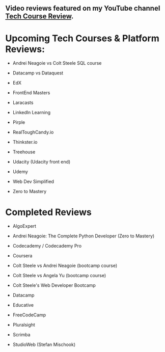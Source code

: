 ## Video reviews featured on my YouTube channel [Tech Course Review](https://www.youtube.com/techcoursereview).

# Upcoming Tech Courses & Platform Reviews:

- Andrei Neagoie vs Colt Steele SQL course

- Datacamp vs Dataquest

- EdX

- FrontEnd Masters

- Laracasts

- LinkedIn Learning

- Pirple

- RealToughCandy.io

- Thinkster.io 

- Treehouse

- Udacity (Udacity front end)

- Udemy

- Web Dev Simplified

- Zero to Mastery


# Completed Reviews

- AlgoExpert

- Andrei Neagoie: The Complete Python Developer (Zero to Mastery)

- Codecademy / Codecademy Pro

- Coursera

- Colt Steele vs Andrei Neagoie (bootcamp course)

- Colt Steele vs Angela Yu (bootcamp course)

- Colt Steele's Web Developer Bootcamp

- Datacamp

- Educative

- FreeCodeCamp

- Pluralsight

- Scrimba

- StudioWeb (Stefan Mischook)

